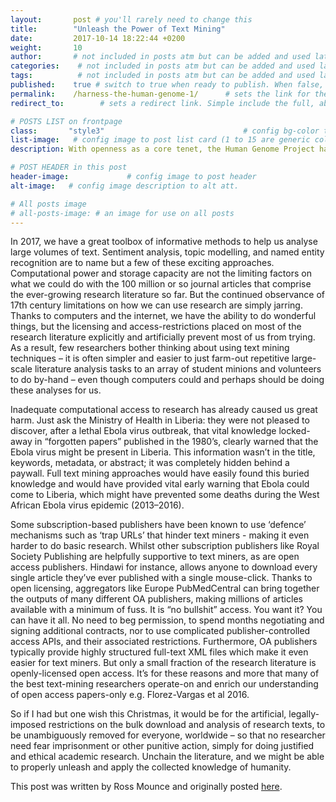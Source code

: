 ```yaml
---
layout:       post # you'll rarely need to change this
title:        "Unleash the Power of Text Mining"
date:         2017-10-14 18:22:44 +0200
weight:       10
author:       # not included in posts atm but can be added and used later
categories:    # not included in posts atm but can be added and used later
tags:          # not included in posts atm but can be added and used later
published:    true # switch to true when ready to publish. When false, you can check your links and share drafts using the github file for this page e.g https://github.com/sparcopen/open-to/blob/master/_posts/2017-04-10-welcome-to-jekyll.markdown
permalink:    /harness-the-human-genome-1/      # sets the link for the post. E.g permalink: /battle-disease/
redirect_to:        # sets a redirect link. Simple include the full, absolute link you want below

# POSTS LIST on frontpage
class:       "style3"                               # config bg-color to post list card (1 to 5)
list-image:   # config image to post list card (1 to 15 are generic colors and will fit with anything used if no images can be found)
description: With openness as a core tenet, the Human Genome Project has led to breakthroughs & better lives.

# POST HEADER in this post
header-image:             # config image to post header
alt-image:   # config image description to alt att.

# All posts image
# all-posts-image: # an image for use on all posts
---
```

In 2017, we have a great toolbox of informative methods to help us analyse large volumes of text. Sentiment analysis, topic modelling, and named entity recognition are to name but a few of these exciting approaches. Computational power and storage capacity are not the limiting factors on what we could do with the 100 million or so journal articles that comprise the ever-growing research literature so far. But the continued observance of 17th century limitations on how we can use research are simply jarring. Thanks to computers and the internet, we have the ability to do wonderful things, but the licensing and access-restrictions placed on most of the research literature explicitly and artificially prevent most of us from trying. As a result, few researchers bother thinking about using text mining techniques – it is often simpler and easier to just farm-out repetitive large-scale literature analysis tasks to an array of student minions and volunteers to do by-hand – even though computers could and perhaps should be doing these analyses for us.

Inadequate computational access to research has already caused us great harm. Just ask the Ministry of Health in Liberia: they were not pleased to discover, after a lethal Ebola virus outbreak, that vital knowledge locked-away in “forgotten papers” published in the 1980’s, clearly warned that the Ebola virus might be present in Liberia. This information wasn’t in the title, keywords, metadata, or abstract; it was completely hidden behind a paywall. Full text mining approaches would have easily found this buried knowledge and would have provided vital early warning that Ebola could come to Liberia, which might have prevented some deaths during the West African Ebola virus epidemic (2013–2016).    

Some subscription-based publishers have been known to use ‘defence’ mechanisms such as ‘trap URLs’ that hinder text miners - making it even harder to do basic research. Whilst other subscription publishers like Royal Society Publishing are helpfully supportive to text miners, as are open access publishers. Hindawi for instance, allows anyone to download every single article they’ve ever published with a single mouse-click. Thanks to open licensing, aggregators like Europe PubMedCentral can bring together the outputs of many different OA publishers, making millions of articles available with a minimum of fuss. It is “no bullshit” access. You want it? You can have it all. No need to beg permission, to spend months negotiating and signing additional contracts, nor to use complicated publisher-controlled access APIs, and their associated restrictions. Furthermore, OA publishers typically provide highly structured full-text XML files which make it even easier for text miners. But only a small fraction of the research literature is openly-licensed open access. It’s for these reasons and more that many of the best text-mining researchers operate-on and enrich our understanding of open access papers-only e.g. Florez-Vargas et al 2016.

So if I had but one wish this Christmas, it would be for the artificial, legally-imposed restrictions on the bulk download and analysis of research texts, to be unambiguously removed for everyone, worldwide – so that no researcher need fear imprisonment or other punitive action, simply for doing justified and ethical academic research. Unchain the literature, and we might be able to properly unleash and apply the collected knowledge of humanity.  

This post was written by Ross Mounce and originally posted [here](http://rossmounce.co.uk/2017/10/23/open-in-order-to-unleash-the-power-of-text-mining).
